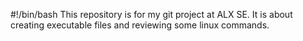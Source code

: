 #!/bin/bash
This repository is for my git project at ALX SE. It is about creating executable files and reviewing some linux commands.